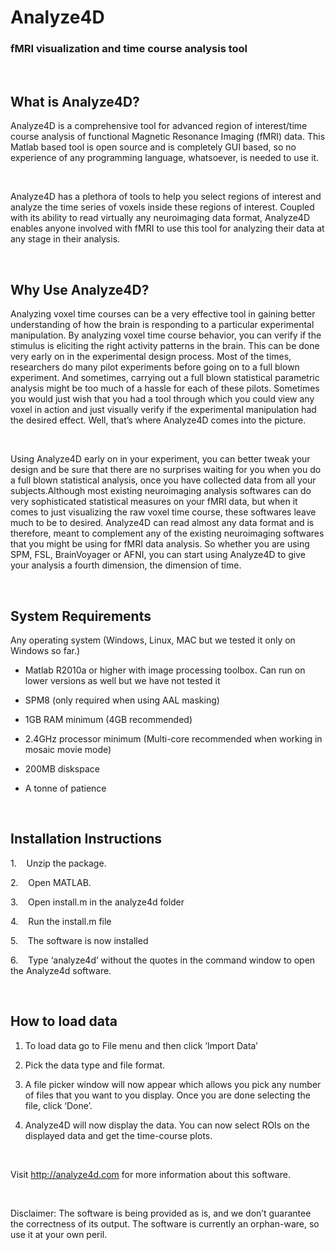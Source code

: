 Analyze4D
=========

### fMRI visualization and time course analysis tool

 

What is Analyze4D?
------------------

Analyze4D is a comprehensive tool for advanced region of interest/time course
analysis of functional Magnetic Resonance Imaging (fMRI) data. This Matlab based
tool is open source and is completely GUI based, so no experience of any
programming language, whatsoever, is needed to use it.

 

Analyze4D has a plethora of tools to help you select regions of interest and
analyze the time series of voxels inside these regions of interest. Coupled with
its ability to read virtually any neuroimaging data format, Analyze4D enables
anyone involved with fMRI to use this tool for analyzing their data at any stage
in their analysis.

 

Why Use Analyze4D?
------------------

Analyzing voxel time courses can be a very effective tool in gaining better
understanding of how the brain is responding to a particular experimental
manipulation. By analyzing voxel time course behavior, you can verify if the
stimulus is eliciting the right activity patterns in the brain. This can be done
very early on in the experimental design process. Most of the times, researchers
do many pilot experiments before going on to a full blown experiment. And
sometimes, carrying out a full blown statistical parametric analysis might be
too much of a hassle for each of these pilots. Sometimes you would just wish
that you had a tool through which you could view any voxel in action and just
visually verify if the experimental manipulation had the desired effect. Well,
that’s where Analyze4D comes into the picture.

 

Using Analyze4D early on in your experiment, you can better tweak your design
and be sure that there are no surprises waiting for you when you do a full blown
statistical analysis, once you have collected data from all your
subjects.Although most existing neuroimaging analysis softwares can do very
sophisticated statistical measures on your fMRI data, but when it comes to just
visualizing the raw voxel time course, these softwares leave much to be to
desired. Analyze4D can read almost any data format and is therefore, meant to
complement any of the existing neuroimaging softwares that you might be using
for fMRI data analysis. So whether you are using SPM, FSL, BrainVoyager or AFNI,
you can start using Analyze4D to give your analysis a fourth dimension, the
dimension of time.

 

System Requirements
-------------------

Any operating system (Windows, Linux, MAC but we tested it only on Windows so
far.)

-   Matlab R2010a or higher with image processing toolbox. Can run on lower
    versions as well but we have not tested it

-   SPM8 (only required when using AAL masking)

-   1GB RAM minimum (4GB recommended)

-   2.4GHz processor minimum (Multi-core recommended when working in mosaic
    movie mode)

-   200MB diskspace

-   A tonne of patience

 

Installation Instructions
-------------------------

1.    Unzip the package.

2.    Open MATLAB.

3.    Open install.m in the analyze4d folder

4.    Run the install.m file

5.    The software is now installed

6.    Type ‘analyze4d’ without the quotes in the command window to open the
Analyze4d software.

 

How to load data
----------------

1.  To load data go to File menu and then click ‘Import Data’

2.  Pick the data type and file format.

3.  A file picker window will now appear which allows you pick any number of
    files that you want to you display. Once you are done selecting the file,
    click ‘Done’.

4.  Analyze4D will now display the data. You can now select ROIs on the
    displayed data and get the time-course plots.

 

Visit http://analyze4d.com for more information about this software.

 

Disclaimer: The software is being provided as is, and we don’t guarantee the
correctness of its output. The software is currently an orphan-ware, so use it
at your own peril.

 

###  
